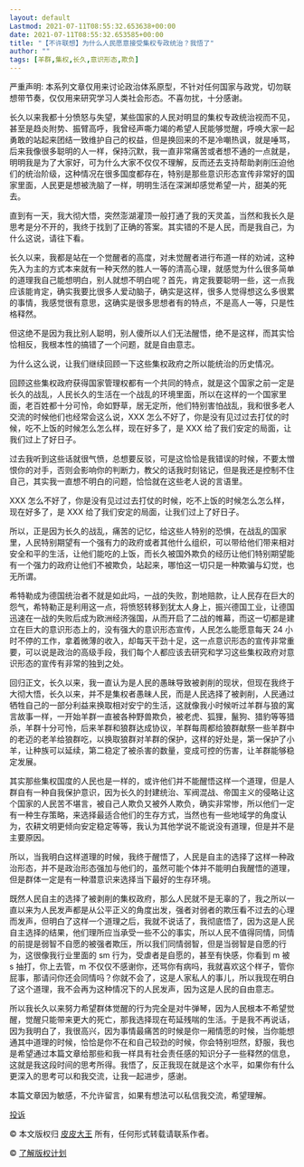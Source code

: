 ```yaml
---
layout: default
Lastmod: 2021-07-11T08:55:32.653638+00:00
date: 2021-07-11T08:55:32.653585+00:00
title: "【不许联想】为什么人民愿意接受集权专政统治？我悟了"
author: ""
tags: [羊群,集权,长久,意识形态,欺负]
---
```


严重声明: 本系列文章仅用来讨论政治体系原型，不针对任何国家与政党，切勿联想带节奏，仅仅用来研究学习人类社会形态。不喜勿扰，十分感谢。

长久以来我都十分愤怒与失望，某些国家的人民对明显的集权专政统治视而不见，甚至是趋炎附势、振臂高呼，我曾经声嘶力竭的希望人民能够觉醒，呼唤大家一起勇敢的站起来团结一致维护自己的权益，但是换回来的不是冷嘲热讽，就是唾骂，后来我像很多聪明的人一样，保持沉默，我一直非常痛苦或者想不通的一点就是，明明我是为了大家好，可为什么大家不仅仅不理解，反而还去支持帮助剥削压迫他们的统治阶级，这种情况在很多国度都存在，特别是那些意识形态宣传非常好的国家里面，人民更是想被洗脑了一样，明明生活在深渊却感觉希望一片，甜美的死去。

直到有一天，我大彻大悟，突然澎湖灌顶一般打通了我的天灵盖，当然和我长久是思考是分不开的，我终于找到了正确的答案。其实错的不是人民，而是我自己，为什么这说，请往下看。

长久以来，我都是站在一个觉醒者的高度，对未觉醒者进行布道一样的劝诫，这种先入为主的方式本来就有一种天然的胜人一等的清高心理，就感觉为什么很多简单的道理我自己能想明白，别人就想不明白呢？首先，肯定我要聪明一些，这一点我应该能肯定，确实我要比很多人爱动脑子，确实是这样，很多人觉得想这么多很累的事情，我感觉很有意思，这确实是很多思想者有的特点，不是高人一等，只是性格释然。

但这绝不是因为我比别人聪明，别人傻所以人们无法醒悟，绝不是这样，而其实恰恰相反，我根本性的搞错了一个问题，就是自由意志。

为什么这么说，让我们继续回顾一下这些集权政府之所以能统治的历史情况。

回顾这些集权政府获得国家管理权都有一个共同的特点，就是这个国家之前一定是长久的战乱，人民长久的生活在一个战乱的环境里面，所以在这样的一个国家里面，老百姓都十分可怜，命如野草，居无定所，他们特别害怕战乱，我和很多老人交流的时候他们也经常会这么说，XXX 怎么不好了，你是没有见过过去打仗的时候，吃不上饭的时候怎么怎么样，现在好多了，是 XXX 给了我们安定的局面，让我们过上了好日子。

过去我听到这些话就很气愤，总想要反驳，可是这恰恰是我错误的时候，不要太憎恨你的对手，否则会影响你的判断力，教父的话我时刻铭记，但是我还是控制不住自己，其实我一直想不明白的问题，恰恰就在这些老人说的言语里。

XXX 怎么不好了，你是没有见过过去打仗的时候，吃不上饭的时候怎么怎么样，现在好多了，是 XXX 给了我们安定的局面，让我们过上了好日子。

所以，正是因为长久的战乱，痛苦的记忆，给这些人特别的恐惧，在战乱的国家里，人民特别期望有一个强有力的政府或者其他什么组织，可以带给他们带来相对安全和平的生活，让他们能吃的上饭，而长久被国外欺负的经历让他们特别期望能有一个强力的政府让他们不被欺负，站起来，哪怕这一切只是一种欺骗与幻觉，也无所谓。

希特勒成为德国统治者不就是如此吗，一战的失败，割地赔款，让人民存在巨大的怨气，希特勒正是利用这一点，将愤怒转移到犹太人身上，振兴德国工业，让德国迅速在一战的失败后成为欧洲经济强国，从而开启了二战的帷幕，而这一切都是建立在巨大的意识形态上的，没有强大的意识形态宣传，人民怎么能愿意每天 24 小时不停的工作，拿着微薄的收入，却每天干劲十足，这一点意识形态的宣传非常重要，可以说是政治的高级手段，我们每个人都应该去研究和学习这些集权政府对意识形态的宣传有非常的独到之处。

回归正文，长久以来，我一直认为是人民的愚昧导致被剥削的现状，但现在我终于大彻大悟，长久以来，并不是集权者愚昧人民，而是人民选择了被剥削，人民通过牺牲自己的一部分利益来换取相对安宁的生活，这就像我小时候听过羊群与狼的寓言故事一样，一开始羊群一直被各种野兽欺负，被老虎、狐狸，鬣狗、猎豹等等猎杀，羊群十分可怜，后来羊群和狼群达成协议，羊群每周都给狼群献祭一些羊群中的老迈的老羊给狼群吃，以换取狼群对羊群的保护，这样的好处是，第一保护了小羊，让种族可以延续，第二稳定了被杀害的数量，变成可控的伤害，让羊群能够稳定发展。

其实那些集权国度的人民也是一样的，或许他们并不能醒悟这样一个道理，但是人群自有一种自我保护意识，因为长久的封建统治、军阀混战、帝国主义的侵略让这个国家的人民苦不堪言，被自己人欺负又被外人欺负，确实非常惨，所以他们一定有一种生存策略，来选择最适合他们的生存方式，当然也有一些地域学的角度认为，农耕文明更倾向安定稳定等等，我认为其他学说不能说没有道理，但是并不是主要原因。

所以，当我明白这样道理的时候，我终于醒悟了，人民是自主的选择了这样一种政治形态，并不是政治形态强加与他们的，虽然可能个体并不能明白我醒悟的道理，但是群体一定是有一种潜意识来选择当下最好的生存环境。

既然人民自主的选择了被剥削的集权政府，那么人民就不是无辜的了，我之所以一直以来为人民发声都是从公平正义的角度出发，强者对弱者的欺压看不过去的心理而发声，但明白了这样一个道理之后，我就不说话了，我彻底悟了，因为这是人民自主选择的结果，他们理所应当承受一些不公的事实，所以人民不值得同情，同情的前提是弱智不自愿的被强者欺压，所以我们同情弱智，但是当弱智是自愿的行为，这很像我行业里面的 sm 行为，受虐者是自愿的，甚至有快感，你看到 m 被 s 抽打，你上去管，m 不仅仅不感谢你，还骂你有病吗，我就喜欢这个样子，管你屁事，那请问你还会同情吗？你就不会了，这是人家私人的事儿，所以我现在明白了这个道理，我不会再为这种情况下的人民发声，因为这是人民的自由意志。

所以我长久以来努力希望群体觉醒的行为完全是对牛弹琴，因为人民根本不希望觉醒，觉醒只能带来更大的死亡，那我选择现在苟延残喘的生活。于是我不再说话，因为我明白了，我很高兴，因为事情最痛苦的时候是你一厢情愿的时候，当你能想通其中道理的时候，恰恰是你不在和自己较劲的时候，你会特别坦然，舒服，我也是希望通过本篇文章给那些和我一样具有社会责任感的知识分子一些释然的信息，这就是我这段时间的思考所得。我悟了，反正我现在就是这个水平，如果你有什么更深入的思考可以和我交流，让我一起进步，感谢。

本篇文章因为敏感，不允许留言，如果有想法可以私信我交流，希望理解。

[投诉]()

© 本文版权归 [皮皮大王](https://www.douban.com/people/sexpp/) 所有，任何形式转载请联系作者。

© [了解版权计划](https://help.douban.com/diary?app=main#t2-qs)

